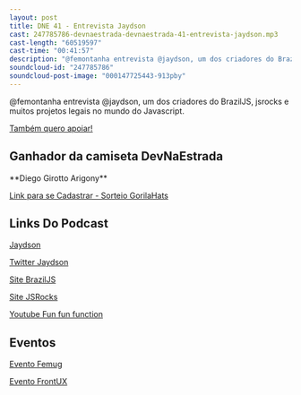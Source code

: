 ```yaml
---
layout: post
title: DNE 41 - Entrevista Jaydson
cast: 247785786-devnaestrada-devnaestrada-41-entrevista-jaydson.mp3
cast-length: "60519597"
cast-time: "00:41:57"
description: "@femontanha entrevista @jaydson, um dos criadores do BrazilJS, jsrocks e muitos projetos legais no mundo do Javascript."
soundcloud-id: "247785786"
soundcloud-post-image: "000147725443-913pby"
---
```


@femontanha entrevista @jaydson, um dos criadores do BrazilJS, jsrocks e muitos projetos legais no mundo do Javascript.

<a href="http://www.apoia.se/devnaestrada" class="btn">
  Também quero apoiar!
</a>

<h2>Ganhador da camiseta DevNaEstrada</h2>
**Diego Girotto Arigony**

[Link para se Cadastrar - Sorteio GorilaHats](https://devnaestrada.typeform.com/to/KGIC5r)

<h2>Links Do Podcast</h2>

[Jaydson](http://jaydson.org/)

[Twitter Jaydson](https://twitter.com/jaydson)

[Site BrazilJS](http://braziljs.org)

[Site JSRocks](http://jsrocks.org/)

[Youtube Fun fun function](https://www.youtube.com/channel/UCO1cgjhGzsSYb1rsB4bFe4Q)

<h2>Eventos</h2>

[Evento Femug](https://sp.femug.com/t/femug-sp-29-locaweb/605)

[Evento FrontUX](http://www.meetup.com/pt-BR/FrontUX/)

